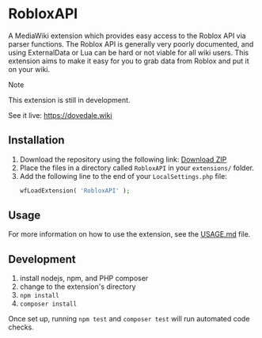 # RobloxAPI

A MediaWiki extension which provides easy access to the Roblox API via parser functions. The Roblox API is generally
very poorly documented, and using ExternalData or Lua can be hard or not viable for all wiki users. This extension aims
to make it easy for you to grab data from Roblox and put it on your wiki.

> [!NOTE]
> This extension is still in development.

See it live: https://dovedale.wiki

## Installation

1. Download the repository using the following link: [Download ZIP](https://github.com/dovedalewiki/mediawiki-extensions-RobloxAPI/archive/master.zip)
2. Place the files in a directory called `RobloxAPI` in your `extensions/` folder.
2. Add the following line to the end of your `LocalSettings.php` file:
    ```php
    wfLoadExtension( 'RobloxAPI' );
    ```

<!--Are you on Miraheze? This extension is available on Special:ManageWiki! Search for 'RobloxAPI' and install it! !-->

## Usage

For more information on how to use the extension, see the [USAGE.md](USAGE.md) file.

## Development

1. install nodejs, npm, and PHP composer
2. change to the extension's directory
3. `npm install`
4. `composer install`

Once set up, running `npm test` and `composer test` will run automated code checks.

